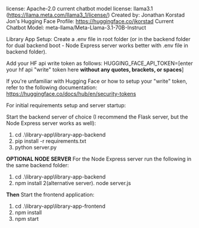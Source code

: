 license: Apache-2.0
current chatbot model license: llama3.1 (https://llama.meta.com/llama3_1/license/)
Created by: Jonathan Korstad
Jon's Hugging Face Profile: https://huggingface.co/jkorstad
Current Chatbot Model: meta-llama/Meta-Llama-3.1-70B-Instruct


Library App Setup:
Create a .env file in root folder (or in the backend folder for dual backend boot - Node Express server works better with .env file in backend folder). 

Add your HF api write token as follows:
HUGGING_FACE_API_TOKEN=[enter your hf api "write" token here **without any quotes, brackets, or spaces**]

If you're unfamiliar with Hugging Face or how to setup your "write" token, refer to the following documentation:
https://huggingface.co/docs/hub/en/security-tokens


For initial requirements setup and server startup:

Start the backend server of choice (I recommend the Flask server, but the Node Express server works as well):
1. cd .\library-app\library-app-backend
2. pip install -r requirements.txt
3. python server.py

**OPTIONAL NODE SERVER** For the Node Express server run the following in the same backend folder:
1. cd .\library-app\library-app-backend
2. npm install
2(alternative server). node server.js

**Then**
Start the frontend application:
1. cd .\library-app\library-app-frontend
2. npm install
3. npm start
